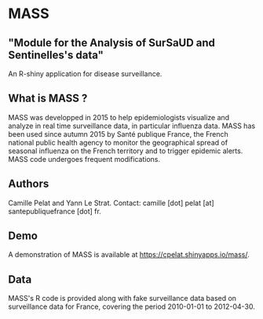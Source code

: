 # MASS 

## "Module for the Analysis of SurSaUD and Sentinelles's data"
An R-shiny application for disease surveillance.

## What is MASS ?
MASS was developped in 2015 to help epidemiologists visualize and analyze in real time surveillance data, in particular influenza data.
MASS has been used since autumn 2015 by Santé publique France, the French national public health agency to monitor the geographical spread of seasonal influenza on the French territory and to trigger epidemic alerts.
MASS code undergoes frequent modifications.

## Authors
Camille Pelat and Yann Le Strat. Contact: camille [dot] pelat [at] santepubliquefrance [dot] fr.

## Demo
A demonstration of MASS is available at https://cpelat.shinyapps.io/mass/.

## Data
MASS's R code is provided along with fake surveillance data based on surveillance data for France, covering the period 2010-01-01 to 2012-04-30.
